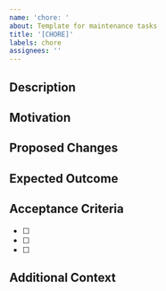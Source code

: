 ```yaml
---
name: 'chore: '
about: Template for maintenance tasks
title: '[CHORE]'
labels: chore
assignees: ''
---
```


## Description

<!-- Provide a clear and concise description of the maintenance task -->

## Motivation

<!-- Explain why this maintenance task is necessary -->

## Proposed Changes

<!-- Describe the changes that need to be made -->

## Expected Outcome

<!-- What will be the result after completing this chore -->

## Acceptance Criteria

<!-- List the criteria that must be met for this chore to be considered complete -->

- [ ]
- [ ]
- [ ]

## Additional Context

<!-- Add any other context or screenshots about the chore here -->